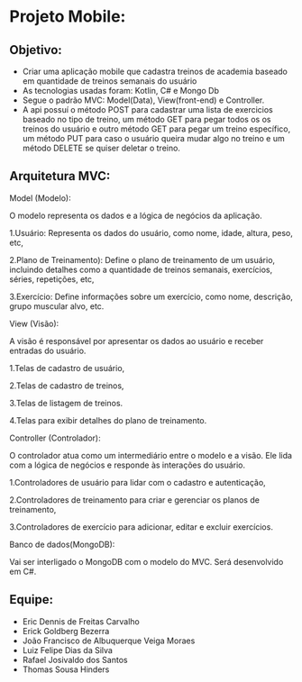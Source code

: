 # Projeto Mobile:

## Objetivo:
- Criar uma aplicação mobile que cadastra treinos de academia baseado em quantidade de treinos semanais do usuário
-  As tecnologias usadas foram: Kotlin, C# e Mongo Db
-  Segue o padrão MVC: Model(Data), View(front-end) e Controller.
-  A api possuí o método POST para cadastrar uma lista de exercicios baseado no tipo de treino, um método GET para pegar todos os os treinos do usuário e outro método GET para pegar um treino específico, um método PUT para caso o usuário queira mudar algo no treino e um método DELETE se quiser deletar o treino.

## Arquitetura MVC:


Model (Modelo):

O modelo representa os dados e a lógica de negócios da aplicação.

1.Usuário: Representa os dados do usuário, como nome, idade, altura, peso, etc,

2.Plano de Treinamento): Define o plano de treinamento de um usuário, incluindo detalhes como a quantidade de treinos semanais, exercícios, séries, repetições, etc,

3.Exercício: Define informações sobre um exercício, como nome, descrição, grupo muscular alvo, etc.


View (Visão):

A visão é responsável por apresentar os dados ao usuário e receber entradas do usuário.

1.Telas de cadastro de usuário,

2.Telas de cadastro de treinos,

3.Telas de listagem de treinos.

4.Telas para exibir detalhes do plano de treinamento.



Controller (Controlador):

O controlador atua como um intermediário entre o modelo e a visão. Ele lida com a lógica de negócios e responde às interações do usuário.

1.Controladores de usuário para lidar com o cadastro e autenticação,

2.Controladores de treinamento para criar e gerenciar os planos de treinamento,

3.Controladores de exercício para adicionar, editar e excluir exercícios.



Banco de dados(MongoDB):

Vai ser interligado o MongoDB com o modelo do MVC. Será desenvolvido em C#.



## Equipe:
- Eric Dennis de Freitas Carvalho
- Erick Goldberg Bezerra
- João Francisco de Albuquerque Veiga Moraes
- Luiz Felipe Dias da Silva
- Rafael Josivaldo dos Santos
- Thomas Sousa Hinders    
